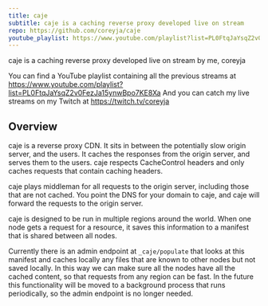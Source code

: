 ```yaml
---
title: caje
subtitle: caje is a caching reverse proxy developed live on stream
repo: https://github.com/coreyja/caje
youtube_playlist: https://www.youtube.com/playlist?list=PL0FtqJaYsqZ2v0FezJa15ynwBpo7KE8Xa
---
```


caje is a caching reverse proxy developed live on stream by me, coreyja

You can find a YouTube playlist containing all the previous streams at <https://www.youtube.com/playlist?list=PL0FtqJaYsqZ2v0FezJa15ynwBpo7KE8Xa> And you can catch my live streams on my Twitch at <https://twitch.tv/coreyja>

## Overview

caje is a reverse proxy CDN. It sits in between the potentially slow origin server, and the users. It caches the responses from the origin server, and serves them to the users. caje respects CacheControl headers and only caches requests that contain caching headers.

caje plays middleman for all requests to the origin server, including those that are not cached. You point the DNS for your domain to caje, and caje will forward the requests to the origin server.

caje is designed to be run in multiple regions around the world. When one node gets a request for a resource, it saves this information to a manifest that is shared between all nodes.

Currently there is an admin endpoint at `_caje/populate` that looks at this manifest and caches locally any files that are known to other nodes but not saved locally. In this way we can make sure all the nodes have all the cached content, so that requests from any region can be fast. In the future this functionality will be moved to a background process that runs periodically, so the admin endpoint is no longer needed.

